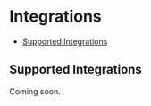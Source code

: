 # Integrations

- [Supported Integrations](#supported-integrations)

<a name="supported-integrations"></a>

## Supported Integrations

Coming soon.
